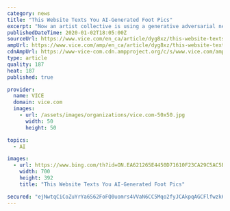 ```yaml
---
category: news
title: "This Website Texts You AI-Generated Foot Pics"
excerpt: "Now an artist collective is using a generative adversarial network to create and send feet, sweetie. Thisfootdoesnotexist.com is a new website ... text message bot also doesn’t seem to know the meaning of “stop,” and will send feet no matter what you say to it. So what is the point? Possibly to highlight the commodification of feet pics ..."
publishedDateTime: 2020-01-02T18:05:00Z
sourceUrl: https://www.vice.com/en_ca/article/dyg8xz/this-website-texts-you-ai-generated-foot-pics
ampUrl: https://www.vice.com/amp/en_ca/article/dyg8xz/this-website-texts-you-ai-generated-foot-pics
cdnAmpUrl: https://www-vice-com.cdn.ampproject.org/c/s/www.vice.com/amp/en_ca/article/dyg8xz/this-website-texts-you-ai-generated-foot-pics
type: article
quality: 187
heat: 187
published: true

provider:
  name: VICE
  domain: vice.com
  images:
    - url: /assets/images/organizations/vice.com-50x50.jpg
      width: 50
      height: 50

topics:
  - AI

images:
  - url: https://www.bing.com/th?id=ON.EA621265E4450D71610F23CA29C5AC5B
    width: 700
    height: 392
    title: "This Website Texts You AI-Generated Foot Pics"

secured: "ejNwtqCiCoZuYrYa6S62FoFQ0uomrs4VVaN6CC5Mqo2fyJCAkpqAGCFlfwzk6QaAb5EPNBoJf4EiKIgogMMnAOR1m7Ob6QPUZA4mUoUf6o2lUNB+ghuqZ1+R6GZqXkG3osO60QI1rewDb31DdXcUaKppn/jN4rq5HcwtpklCUaU11y8a8ZnDoyw1qrNyjDx9tpgNyeCgmIwj7jwOBiQZwwkwdDQg9wAiTzRrQ0GugKxnMqflqFqV/5/8VoY2KPmHKEfqUVFyIiaquSWUT23/Ww==;HpVqj/MVVpa9IMRN9Bb5+A=="
---
```


